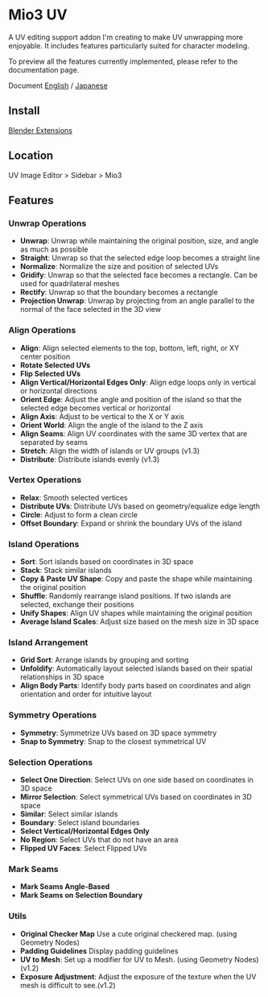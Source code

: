 # Mio3 UV

A UV editing support addon I'm creating to make UV unwrapping more enjoyable.
It includes features particularly suited for character modeling.

To preview all the features currently implemented, please refer to the documentation page.

Document [English](https://addon.mio3io.com/#/en/mio3uv/) / [Japanese](https://addon.mio3io.com/#/ja/mio3uv/)

## Install

[Blender Extensions](https://extensions.blender.org/add-ons/mio3-uv/)

## Location

UV Image Editor > Sidebar > Mio3

## Features

### Unwrap Operations

-   **Unwrap**: Unwrap while maintaining the original position, size, and angle as much as possible
-   **Straight**: Unwrap so that the selected edge loop becomes a straight line
-   **Normalize**: Normalize the size and position of selected UVs
-   **Gridify**: Unwrap so that the selected face becomes a rectangle. Can be used for quadrilateral meshes
-   **Rectify**: Unwrap so that the boundary becomes a rectangle
-   **Projection Unwrap**: Unwrap by projecting from an angle parallel to the normal of the face selected in the 3D view

### Align Operations

-   **Align**: Align selected elements to the top, bottom, left, right, or XY center position
-   **Rotate Selected UVs**
-   **Flip Selected UVs**
-   **Align Vertical/Horizontal Edges Only**: Align edge loops only in vertical or horizontal directions
-   **Orient Edge**: Adjust the angle and position of the island so that the selected edge becomes vertical or horizontal
-   **Align Axis**: Adjust to be vertical to the X or Y axis
-   **Orient World**: Align the angle of the island to the Z axis
-   **Align Seams**: Align UV coordinates with the same 3D vertex that are separated by seams
-   **Stretch**: Align the width of islands or UV groups (v1.3)
-   **Distribute**: Distribute islands evenly (v1.3)

### Vertex Operations

-   **Relax**: Smooth selected vertices
-   **Distribute UVs**: Distribute UVs based on geometry/equalize edge length
-   **Circle**: Adjust to form a clean circle
-   **Offset Boundary**: Expand or shrink the boundary UVs of the island

### Island Operations

-   **Sort**: Sort islands based on coordinates in 3D space
-   **Stack**: Stack similar islands
-   **Copy & Paste UV Shape**: Copy and paste the shape while maintaining the original position
-   **Shuffle**: Randomly rearrange island positions. If two islands are selected, exchange their positions
-   **Unify Shapes**: Align UV shapes while maintaining the original position
-   **Average Island Scales**: Adjust size based on the mesh size in 3D space

### Island Arrangement

-   **Grid Sort**: Arrange islands by grouping and sorting
-   **Unfoldify**: Automatically layout selected islands based on their spatial relationships in 3D space
-   **Align Body Parts**: Identify body parts based on coordinates and align orientation and order for intuitive layout

### Symmetry Operations

-   **Symmetry**: Symmetrize UVs based on 3D space symmetry
-   **Snap to Symmetry**: Snap to the closest symmetrical UV

### Selection Operations

-   **Select One Direction**: Select UVs on one side based on coordinates in 3D space
-   **Mirror Selection**: Select symmetrical UVs based on coordinates in 3D space
-   **Similar**: Select similar islands
-   **Boundary**: Select island boundaries
-   **Select Vertical/Horizontal Edges Only**
-   **No Region**: Select UVs that do not have an area
-   **Flipped UV Faces**: Select Flipped UVs

### Mark Seams

-   **Mark Seams Angle-Based**
-   **Mark Seams on Selection Boundary**

### Utils

-   **Original Checker Map** Use a cute original checkered map. (using Geometry Nodes)
-   **Padding Guidelines** Display padding guidelines
-   **UV to Mesh**: Set up a modifier for UV to Mesh. (using Geometry Nodes)(v1.2)
-   **Exposure Adjustment**: Adjust the exposure of the texture when the UV mesh is difficult to see.(v1.2)
